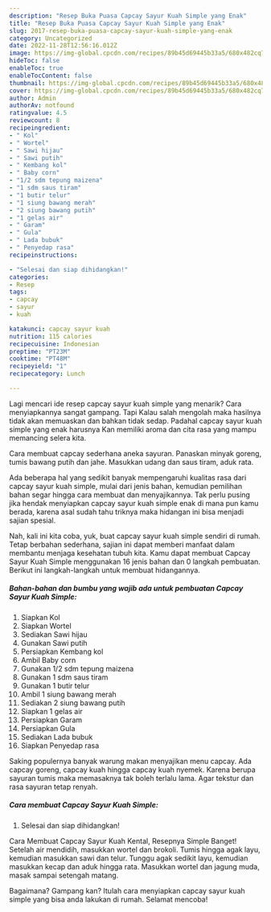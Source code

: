 ```yaml
---
description: "Resep Buka Puasa Capcay Sayur Kuah Simple yang Enak"
title: "Resep Buka Puasa Capcay Sayur Kuah Simple yang Enak"
slug: 2017-resep-buka-puasa-capcay-sayur-kuah-simple-yang-enak
category: Uncategorized
date: 2022-11-28T12:56:16.012Z
image: https://img-global.cpcdn.com/recipes/89b45d69445b33a5/680x482cq70/capcay-sayur-kuah-simple-foto-resep-utama.jpg
hideToc: false
enableToc: true
enableTocContent: false
thumbnail: https://img-global.cpcdn.com/recipes/89b45d69445b33a5/680x482cq70/capcay-sayur-kuah-simple-foto-resep-utama.jpg
cover: https://img-global.cpcdn.com/recipes/89b45d69445b33a5/680x482cq70/capcay-sayur-kuah-simple-foto-resep-utama.jpg
author: Admin
authorAv: notfound
ratingvalue: 4.5
reviewcount: 8
recipeingredient:
- " Kol"
- " Wortel"
- " Sawi hijau"
- " Sawi putih"
- " Kembang kol"
- " Baby corn"
- "1/2 sdm tepung maizena"
- "1 sdm saus tiram"
- "1 butir telur"
- "1 siung bawang merah"
- "2 siung bawang putih"
- "1 gelas air"
- " Garam"
- " Gula"
- " Lada bubuk"
- " Penyedap rasa"
recipeinstructions:

- "Selesai dan siap dihidangkan!"
categories:
- Resep
tags:
- capcay
- sayur
- kuah

katakunci: capcay sayur kuah 
nutrition: 115 calories
recipecuisine: Indonesian
preptime: "PT23M"
cooktime: "PT48M"
recipeyield: "1"
recipecategory: Lunch

---
```



Lagi mencari ide resep capcay sayur kuah simple yang menarik? Cara menyiapkannya sangat gampang. Tapi Kalau salah mengolah maka hasilnya tidak akan memuaskan dan bahkan tidak sedap. Padahal capcay sayur kuah simple yang enak harusnya Kan memiliki aroma dan cita rasa yang mampu memancing selera kita.


Cara membuat capcay sederhana aneka sayuran. Panaskan minyak goreng, tumis bawang putih dan jahe. Masukkan udang dan saus tiram, aduk rata.

Ada beberapa hal yang sedikit banyak mempengaruhi kualitas rasa dari capcay sayur kuah simple, mulai dari jenis bahan, kemudian pemilihan bahan segar hingga cara membuat dan menyajikannya. Tak perlu pusing jika hendak menyiapkan capcay sayur kuah simple enak di mana pun kamu berada, karena asal sudah tahu triknya maka hidangan ini bisa menjadi sajian spesial.


Nah, kali ini kita coba, yuk, buat capcay sayur kuah simple sendiri di rumah. Tetap berbahan sederhana, sajian ini dapat memberi manfaat dalam membantu menjaga kesehatan tubuh kita. Kamu dapat membuat Capcay Sayur Kuah Simple menggunakan 16 jenis bahan dan 0 langkah pembuatan. Berikut ini langkah-langkah untuk membuat hidangannya.

<!--inarticleads1-->

##### Bahan-bahan dan bumbu yang wajib ada untuk pembuatan Capcay Sayur Kuah Simple:

1. Siapkan  Kol
1. Siapkan  Wortel
1. Sediakan  Sawi hijau
1. Gunakan  Sawi putih
1. Persiapkan  Kembang kol
1. Ambil  Baby corn
1. Gunakan 1/2 sdm tepung maizena
1. Gunakan 1 sdm saus tiram
1. Gunakan 1 butir telur
1. Ambil 1 siung bawang merah
1. Sediakan 2 siung bawang putih
1. Siapkan 1 gelas air
1. Persiapkan  Garam
1. Persiapkan  Gula
1. Sediakan  Lada bubuk
1. Siapkan  Penyedap rasa


Saking populernya banyak warung makan menyajikan menu capcay. Ada capcay goreng, capcay kuah hingga capcay kuah nyemek. Karena berupa sayuran tumis maka memasaknya tak boleh terlalu lama. Agar tekstur dan rasa sayuran tetap renyah. 

<!--inarticleads2-->

##### Cara membuat Capcay Sayur Kuah Simple:


1. Selesai dan siap dihidangkan!

Cara Membuat Capcay Sayur Kuah Kental, Resepnya Simple Banget! Setelah air mendidih, masukkan wortel dan brokoli. Tumis hingga agak layu, kemudian masukkan sawi dan telur. Tunggu agak sedikit layu, kemudian masukkan kecap dan aduk hingga rata. Masukkan wortel dan jagung muda, masak sampai setengah matang. 

Bagaimana? Gampang kan? Itulah cara menyiapkan capcay sayur kuah simple yang bisa anda lakukan di rumah. Selamat mencoba!
